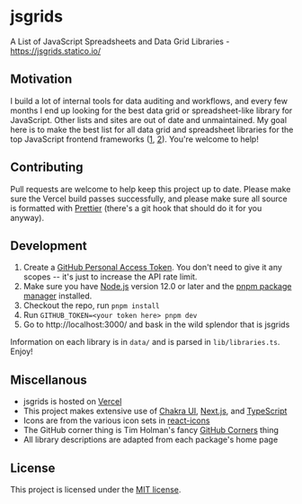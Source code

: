 # jsgrids

A List of JavaScript Spreadsheets and Data Grid Libraries - https://jsgrids.statico.io/

## Motivation

I build a lot of internal tools for data auditing and workflows, and every few months I end up looking for the best data grid or spreadsheet-like library for JavaScript. Other lists and sites are out of date and unmaintained. My goal here is to make the best list for all data grid and spreadsheet libraries for the top JavaScript frontend frameworks ([1](https://2019.stateofjs.com/front-end-frameworks/), [2](https://2019.stateofjs.com/other-tools/)). You're welcome to help!

## Contributing

Pull requests are welcome to help keep this project up to date. Please make sure the Vercel build passes successfully, and please make sure all source is formatted with [Prettier](https://prettier.io/) (there's a git hook that should do it for you anyway).

## Development

1. Create a [GitHub Personal Access Token](https://github.com/settings/tokens). You don't need to give it any scopes -- it's just to increase the API rate limit.
1. Make sure you have [Node.js](https://nodejs.org/) version 12.0 or later and the [pnpm package manager](https://pnpm.io/) installed.
1. Checkout the repo, run `pnpm install`
1. Run `GITHUB_TOKEN=<your token here> pnpm dev`
1. Go to http://localhost:3000/ and bask in the wild splendor that is jsgrids

Information on each library is in `data/` and is parsed in `lib/libraries.ts`. Enjoy!

## Miscellanous

- jsgrids is hosted on [Vercel](https://vercel.com/)
- This project makes extensive use of [Chakra UI](https://chakra-ui.com/), [Next.js](https://nextjs.org/), and [TypeScript](https://www.typescriptlang.org/)
- Icons are from the various icon sets in [react-icons](https://react-icons.github.io/react-icons/)
- The GitHub corner thing is Tim Holman's fancy [GitHub Corners](http://tholman.com/github-corners/) thing
- All library descriptions are adapted from each package's home page

## License

This project is licensed under the [MIT license](https://github.com/statico/jsgrids/blob/master/LICENSE).

